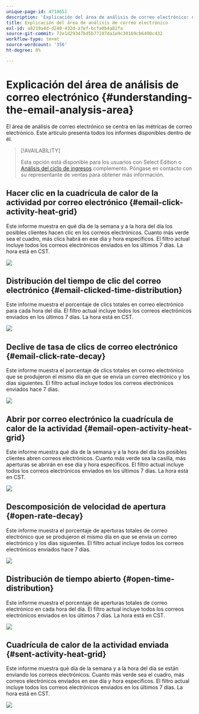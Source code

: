 ```yaml
---
unique-page-id: 4718651
description: 'Explicación del área de análisis de correo electrónico: documentos de Marketo: documentación del producto'
title: Explicación del área de análisis de correo electrónico
exl-id: a8219a4d-d240-432d-a7ef-bcfa0b4a82fa
source-git-commit: 72e1d29347bd5b77107da1e9c30169cb6490c432
workflow-type: tm+mt
source-wordcount: '356'
ht-degree: 0%

---
```


# Explicación del área de análisis de correo electrónico {#understanding-the-email-analysis-area}

El área de análisis de correo electrónico se centra en las métricas de correo electrónico. Este artículo presenta todos los informes disponibles dentro de él.

>[!AVAILABILITY]
>
>Esta opción está disponible para los usuarios con Select Edition o [Análisis del ciclo de ingresos](https://www.marketo.com/global-enterprise/marketo-revenue-cycle-analytics/) complemento. Póngase en contacto con su representante de ventas para obtener más información.

## Hacer clic en la cuadrícula de calor de la actividad por correo electrónico {#email-click-activity-heat-grid}

Este informe muestra en qué día de la semana y a la hora del día los posibles clientes hacen clic en los correos electrónicos. Cuanto más verde sea el cuadro, más clics habrá en ese día y hora específicos. El filtro actual incluye todos los correos electrónicos enviados en los últimos 7 días. La hora está en CST.

![](assets/image2015-5-6-17-3a17-3a34.png)

## Distribución del tiempo de clic del correo electrónico {#email-clicked-time-distribution}

Este informe muestra el porcentaje de clics totales en correo electrónico para cada hora del día. El filtro actual incluye todos los correos electrónicos enviados en los últimos 7 días. La hora está en CST.

![](assets/image2015-5-6-17-3a20-3a55.png)

## Declive de tasa de clics de correo electrónico {#email-click-rate-decay}

Este informe muestra el porcentaje de clics totales en correo electrónico que se produjeron el mismo día en que se envía un correo electrónico y los días siguientes. El filtro actual incluye todos los correos electrónicos enviados hace 7 días.

![](assets/image2015-5-6-17-3a26-3a50.png)

## Abrir por correo electrónico la cuadrícula de calor de la actividad {#email-open-activity-heat-grid}

Este informe muestra qué día de la semana y a la hora del día los posibles clientes abren correos electrónicos. Cuanto más verde sea la casilla, más aperturas se abrirán en ese día y hora específicos. El filtro actual incluye todos los correos electrónicos enviados en los últimos 7 días. La hora está en CST.

![](assets/image2015-5-6-17-3a30-3a35.png)

## Descomposición de velocidad de apertura {#open-rate-decay}

Este informe muestra el porcentaje de aperturas totales de correo electrónico que se produjeron el mismo día en que se envía un correo electrónico y los días siguientes. El filtro actual incluye todos los correos electrónicos enviados hace 7 días.

![](assets/image2015-5-6-17-3a37-3a25.png)

## Distribución de tiempo abierto {#open-time-distribution}

Este informe muestra el porcentaje de aperturas totales de correo electrónico en cada hora del día. El filtro actual incluye todos los correos electrónicos enviados en los últimos 7 días. La hora está en CST.

![](assets/image2015-5-6-17-3a39-3a15.png)

## Cuadrícula de calor de la actividad enviada {#sent-activity-heat-grid}

Este informe muestra qué día de la semana y a la hora del día se están enviando los correos electrónicos. Cuanto más verde sea el cuadro, más correos electrónicos enviados en ese día y hora específicos. El filtro actual incluye todos los correos electrónicos enviados en los últimos 7 días. La hora está en CST.

![](assets/seven.png)
